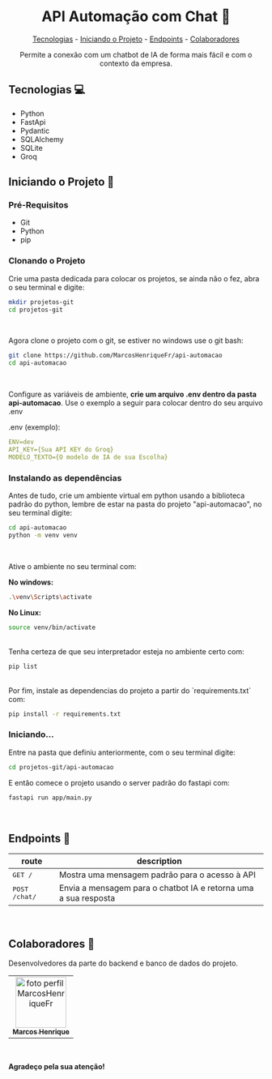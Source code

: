 <h1 align="center" style="font-weight: bold">
    API Automação com Chat 💬
</h1>

<p align="center">
    <a href="#tech">Tecnologias</a> - 
    <a href="#iniciando">Iniciando o Projeto</a> -
    <a href="#endpoints">Endpoints</a> - 
    <a href="#colab">Colaboradores</a>
</p>

<p align="center">
    Permite a conexão com um chatbot de IA de forma mais fácil e com o contexto da empresa.
</p>

<h2 id="tech">Tecnologias 💻</h2>

- Python
- FastApi
- Pydantic
- SQLAlchemy
- SQLite
- Groq

<h2 id="iniciando">Iniciando o Projeto 🚀</h2>

<h3>Pré-Requisitos</h3>

- Git
- Python
- pip

<h3>Clonando o Projeto</h3>

<p>Crie uma pasta dedicada para colocar os projetos, se ainda não o fez, abra o seu terminal e digite: </p>

```bash
mkdir projetos-git
cd projetos-git
```

<br>
<p>Agora clone o projeto com o git, se estiver no windows use o git bash: </p>

```bash
git clone https://github.com/MarcosHenriqueFr/api-automacao
cd api-automacao
```

<br>
<p>
    Configure as variáveis de ambiente, <strong>crie um arquivo .env dentro da pasta api-automacao</strong>.
    Use o exemplo a seguir para colocar dentro do seu arquivo .env
</p>
.env (exemplo):

```yaml
ENV=dev
API_KEY={Sua API KEY do Groq}
MODELO_TEXTO={O modelo de IA de sua Escolha}
```

<h3>Instalando as dependências</h3>

<p>
    Antes de tudo, crie um ambiente virtual em python usando a biblioteca padrão do python, lembre de estar na pasta do projeto "api-automacao", no seu terminal digite:
</p>

```bash
cd api-automacao
python -m venv venv
```

<br>
<p>
    Ative o ambiente no seu terminal com:
</p>

<p><strong>No windows: </strong></p>

```bash
.\venv\Scripts\activate
```

<p><strong>No Linux: </strong></p>

```bash
source venv/bin/activate
```

<br>
Tenha certeza de que seu interpretador esteja no ambiente certo com:

```bash
pip list
```

<br>
Por fim, instale as dependencias do projeto a partir do `requirements.txt` com: 

```bash
pip install -r requirements.txt
```

<h3>Iniciando...</h3>

<p>
    Entre na pasta que definiu anteriormente, com o seu terminal digite: 
</p>

```bash
cd projetos-git/api-automacao
```

<p>
    E então comece o projeto usando o server padrão do fastapi com:
</p>

```bash
fastapi run app/main.py
```

<br>
<h2 id="endpoints">Endpoints 🚩</h2>

| route               | description                                          
|----------------------|-----------------------------------------------------
| <kbd>GET /</kbd> | Mostra uma mensagem padrão para o acesso à API
| <kbd>POST /chat/</kbd>|Envia a mensagem para o chatbot IA e retorna uma a sua resposta

<br>
<h2 id="colab">Colaboradores 👥</h2>

<p>Desenvolvedores da parte do backend e banco de dados do projeto.</p>

<table>
    <tr>
        <td align="center">
            <a href="https://github.com/MarcosHenriqueFr">
                <img src="https://avatars.githubusercontent.com/u/161951682?v=4" width="100px" alt="foto perfil MarcosHenriqueFr"><br>
                <sub>
                    <strong>Marcos Henrique<strong>
                </sub>
            </a>
        </td>
    </tr>
</table>

<br>
<p><strong>Agradeço pela sua atenção!</strong></p>